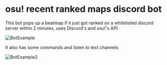 # osu! recent ranked maps discord bot

This bot pops up a beatmap if it just got ranked on a whitelisted discord server within 2 minutes, uses Discord's and osu!'s API.

![BotExample](https://i.imgur.com/eCc43Mc.png)

It also has some commands and listen to text channels

![BotExample2](https://i.imgur.com/0KSJ8my.png)
